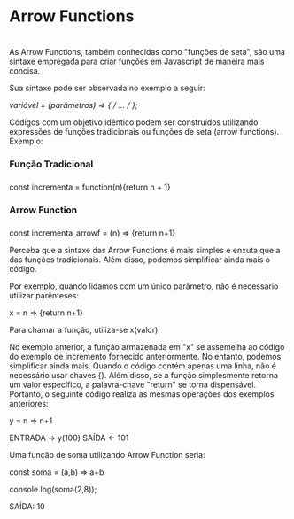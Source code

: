 # Arrow Functions <h1>

As Arrow Functions, também conhecidas como "funções de seta", são uma sintaxe empregada para criar funções em Javascript de maneira mais concisa.

Sua sintaxe pode ser observada no exemplo a seguir: 

**variável = (parâmetros) => { /* … */ };**

Códigos com um objetivo idêntico podem ser construídos utilizando expressões de funções tradicionais ou funções de seta (arrow functions). Exemplo: 

### Função Tradicional<h3>

const incrementa = function(n){return n + 1}

### Arrow Function <h3>

const incrementa_arrowf = (n) => {return n+1}

Perceba que a sintaxe das Arrow Functions é mais simples e enxuta que a das funções tradicionais. Além disso, podemos simplificar ainda mais o código. 

Por exemplo, quando lidamos com um único parâmetro, não é necessário utilizar parênteses:

x = n => {return n+1}

Para chamar a função, utiliza-se x(valor).

No exemplo anterior, a função armazenada em "x" se assemelha ao código do exemplo de incremento fornecido anteriormente. No entanto, podemos simplificar ainda mais. Quando o código contém apenas uma linha, não é necessário usar chaves {}. Além disso, se a função simplesmente retorna um valor específico, a palavra-chave "return" se torna dispensável. Portanto, o seguinte código realiza as mesmas operações dos exemplos anteriores:

y = n => n+1

ENTRADA -> y(100) 
SAÍDA <- 101

Uma função de soma utilizando Arrow Function seria:

const soma = (a,b) => a+b

console.log(soma(2,8));

SAÍDA: 10
